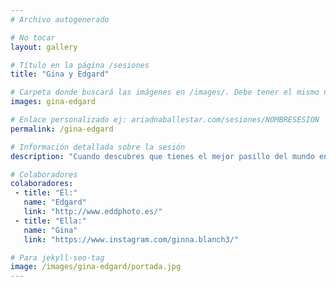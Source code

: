```yaml
---
# Archivo autogenerado

# No tocar
layout: gallery

# Título en la página /sesiones
title: "Gina y Edgard"

# Carpeta donde buscará las imágenes en /images/. Debe tener el mismo nombre y sin espacios
images: gina-edgard

# Enlace personalizado ej: ariadnaballestar.com/sesiones/NOMBRESESION
permalink: /gina-edgard

# Información detallada sobre la sesión
description: "Cuando descubres que tienes el mejor pasillo del mundo en tu propia casa tienes que hacer una sesión. Un lugar mágico con una decoración navideña para hacer unas fotos de pareja súper románticas, aunque lo mejor de todo es esta pareja tan enamorada que hizo el trabajo muy fácil."

# Colaboradores
colaboradores:
 - title: "Él:"
   name: "Edgard"
   link: "http://www.eddphoto.es/"
 - title: "Ella:"
   name: "Gina"
   link: "https://www.instagram.com/ginna.blanch3/"

# Para jekyll-seo-tag
image: /images/gina-edgard/portada.jpg
---
```

